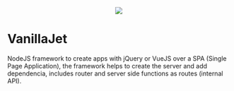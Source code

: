 <p align="center">
  <img src="https://github.com/nalancer08/App-Builders/blob/master/Logos/logo_monocromatico_horizontal_.png">
</p>

# VanillaJet
NodeJS framework to create apps with jQuery or VueJS over a SPA (Single Page Application), the framework helps to create the server and add dependencia, includes router and server side functions as routes (internal API).
